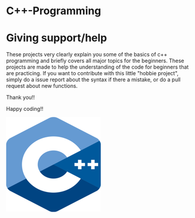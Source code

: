 # C++-Programming

# Giving support/help

These projects very clearly explain you some of the basics of c++ programming and briefly covers all major topics for the beginners. These projects are made to help the understanding of the code for beginners that are practicing. If you want to contribute with this little "hobbie project", simply do a issue report about the syntax if there a mistake, or do a pull request about new functions.

Thank you!!

Happy coding!!

![](c++.png)
